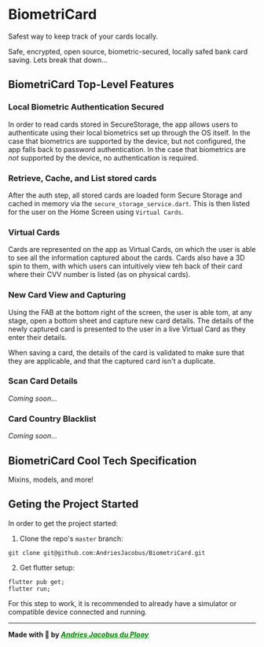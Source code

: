 # BiometriCard

Safest way to keep track of your cards locally.

Safe, encrypted, open source, biometric-secured, locally safed bank card saving.
Lets break that down...

## BiometriCard Top-Level Features

### Local Biometric Authentication Secured
In order to read cards stored in SecureStorage, the app allows users to authenticate using their local biometrics set up through the OS itself.
In the case that biometrics are supported by the device, but not configured, the app falls back to password authentication.
In the case that biometrics are _not_ supported by the device, no authentication is required.

### Retrieve, Cache, and List stored cards
After the auth step, all stored cards are loaded form Secure Storage and cached in memory via the `secure_storage_service.dart`.
This is then listed for the user on the Home Screen using `Virtual Cards`.

### Virtual Cards
Cards are represented on the app as Virtual Cards, on which the user is able to see all the information captured about the cards.
Cards also have a 3D spin to them, with which users can intuitively view teh back of their card where their CVV number is listed (as on physical cards).

### New Card View and Capturing
Using the FAB at the bottom right of the screen, the user is able tom, at any stage, open a bottom sheet and capture new card details.
The details of the newly captured card is presented to the user in a live Virtual Card as they enter their details.

When saving a card, the details of the card is validated to make sure that they are applicable, and that the captured card isn't a duplicate.

### Scan Card Details
_Coming soon..._

### Card Country Blacklist
_Coming soon..._

## BiometriCard Cool Tech Specification
Mixins, models, and more!

## Geting the Project Started

In order to get the project started:

1. Clone the repo's `master` branch:
```
git clone git@github.com:AndriesJacobus/BiometriCard.git
``` 

2. Get flutter setup:
```
flutter pub get;
flutter run;
```

For this step to work, it is recommended to already have a simulator or compatible device connected and running.

---

**Made with 💚 by _<u><a href = "https://github.com/andriesjacobus" target = "_blank" style = "color: green;">Andries Jacobus du Plooy</a></u>_**